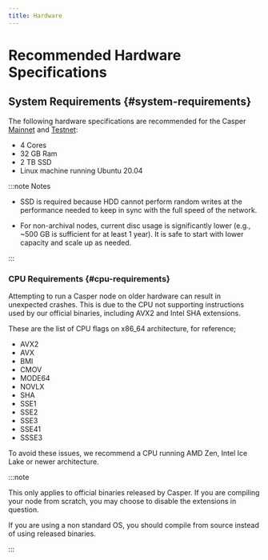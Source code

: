 ```yaml
---
title: Hardware
---
```


# Recommended Hardware Specifications

## System Requirements {#system-requirements}

The following hardware specifications are recommended for the Casper [Mainnet](https://cspr.live/) and [Testnet](https://testnet.cspr.live/):

-   4 Cores
-   32 GB Ram
-   2 TB SSD
-   Linux machine running Ubuntu 20.04


:::note Notes

- SSD is required because HDD cannot perform random writes at the performance needed to keep in sync with the full speed of the network.

- For non-archival nodes, current disc usage is significantly lower (e.g., ~500 GB is sufficient for at least 1 year). It is safe to start with lower capacity and scale up as needed.

:::

### CPU Requirements {#cpu-requirements}

Attempting to run a Casper node on older hardware can result in unexpected crashes. This is due to the CPU not supporting instructions used by our official binaries, including AVX2 and Intel SHA extensions.

These are the list of CPU flags on x86_64 architecture, for reference;

- AVX2
- AVX
- BMI
- CMOV
- MODE64
- NOVLX
- SHA
- SSE1
- SSE2
- SSE3
- SSE41
- SSSE3

To avoid these issues, we recommend a CPU running AMD Zen, Intel Ice Lake or newer architecture.

:::note

This only applies to official binaries released by Casper. If you are compiling your node from scratch, you may choose to disable the extensions in question.

If you are using a non standard OS, you should compile from source instead of using released binaries.

:::
